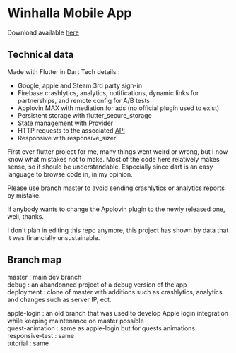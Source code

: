 # Winhalla Mobile App
Download available [here](https://play.google.com/store/apps/details?id=com.winhalla.app)

## Technical data
Made with Flutter in Dart
Tech details :
* Google, apple and Steam 3rd party sign-in 
* Firebase crashlytics, analytics, notifications, dynamic links for partnerships, and remote config for A/B tests
* Applovin MAX with mediation for ads (no official plugin used to exist)
* Persistent storage with flutter_secure_storage 
* State management with Provider
* HTTP requests to the associated [API](https://github.com/Winhalla/winhalla-api)
* Responsive with responsive_sizer

First ever flutter project for me, many things went weird or wrong, but I now know what mistakes not to make.
Most of the code here relatively makes sense, so it should be understandable. Especially since dart is an easy language to browse code in, in my opinion.

Please use branch master to avoid sending crashlytics or analytics reports by mistake.

If anybody wants to change the Applovin plugin to the newly released one, well, thanks.

I don't plan in editing this repo anymore, this project has shown by data that it was financially unsustainable.

## Branch map
master : main dev branch  
debug : an abandonned project of a debug version of the app  
deployment : clone of master with additions such as crashlytics, analytics and changes such as server IP, ect.  

apple-login : an old branch that was used to develop Apple login integration while keeping maintenance on master possible  
quest-animation : same as apple-login but for quests animations  
responsive-test : same  
tutorial : same  